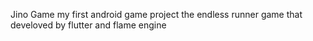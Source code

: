Jino Game
my first android game project
the endless runner game that develoved by flutter and flame engine
